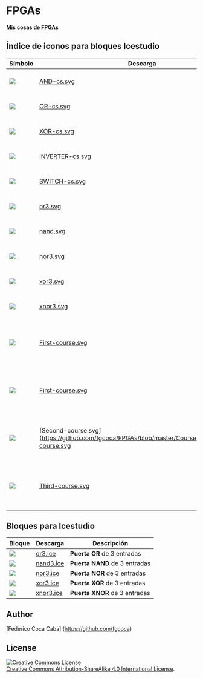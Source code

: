 # FPGAs
**Mis cosas de FPGAs**

## Índice de iconos para bloques Icestudio

| Símbolo | Descarga | Descripción |
|---------|----------|-------------|
| ![](https://github.com/fgcoca/FPGAs/blob/master/Circuit-scramble/AND-cs.svg?sanitize=true) |  [AND-cs.svg](https://github.com/fgcoca/FPGAs/blob/master/Circuit-scramble/AND-cs.svg) | **Puerta AND Circuit Scramble** |
| ![](https://github.com/fgcoca/FPGAs/blob/master/Circuit-scramble/OR-cs.svg?sanitize=true) |  [OR-cs.svg](https://github.com/fgcoca/FPGAs/blob/master/Circuit-scramble/OR-cs.svg) | **Puerta OR Circuit Scramble** |
| ![](https://github.com/fgcoca/FPGAs/blob/master/Circuit-scramble/XOR-cs.svg?sanitize=true) |  [XOR-cs.svg](https://github.com/fgcoca/FPGAs/blob/master/Circuit-scramble/XOR-cs.svg) | **Puerta XOR Circuit Scramble** |
| ![](https://github.com/fgcoca/FPGAs/blob/master/Circuit-scramble/INVERTER-cs.svg?sanitize=true) |  [INVERTER-cs.svg](https://github.com/fgcoca/FPGAs/blob/master/Circuit-scramble/INVERTER-cs.svg) | **INVERSOR Circuit Scramble** |
| ![](https://github.com/fgcoca/FPGAs/blob/master/Circuit-scramble/SWITCH-cs.svg?sanitize=true) |  [SWITCH-cs.svg](https://github.com/fgcoca/FPGAs/blob/master/Circuit-scramble/SWITCH-cs.svg) | **SWITCH Circuit Scramble** |
| ![](https://github.com/fgcoca/FPGAs/blob/master/Logic-Gates/iconos/or3.svg?sanitize=true) |  [or3.svg](https://github.com/fgcoca/FPGAs/blob/master/Logic-Gates/iconos/or3.svg) | **Puerta OR** de 3 entradas |
| ![](https://github.com/fgcoca/FPGAs/blob/master/Logic-Gates/iconos/nand3.svg?sanitize=true) |  [nand.svg](https://github.com/fgcoca/FPGAs/blob/master/Logic-Gates/iconos/nand3.svg) | **Puerta NAND** de 3 entradas |
| ![](https://github.com/fgcoca/FPGAs/blob/master/Logic-Gates/iconos/nor3.svg?sanitize=true) |  [nor3.svg](https://github.com/fgcoca/FPGAs/blob/master/Logic-Gates/iconos/nor3.svg) | **Puerta NOR** de 3 entradas |
| ![](https://github.com/fgcoca/FPGAs/blob/master/Logic-Gates/iconos/xor3.svg?sanitize=true) |  [xor3.svg](https://github.com/fgcoca/FPGAs/blob/master/Logic-Gates/iconos/xor3.svg) | **Puerta XOR** de 3 entradas |
| ![](https://github.com/fgcoca/FPGAs/blob/master/Logic-Gates/iconos/xnor3.svg?sanitize=true) |  [xnor3.svg](https://github.com/fgcoca/FPGAs/blob/master/Logic-Gates/iconos/xnor3.svg) | **Puerta XNOR** de 3 entradas |
| ![](https://github.com/fgcoca/FPGAs/blob/master/Courses/icons/First-course.svg?sanitize=true) |  [First-course.svg](https://github.com/fgcoca/FPGAs/blob/master/Courses/icons/First-course.svg) | Icono del **Primer curso** de la Academia Jedi de Hardware) |
| ![](https://github.com/fgcoca/FPGAs/blob/master/Courses/icons/Second-course.svg?sanitize=true) |  [First-course.svg](https://github.com/fgcoca/FPGAs/blob/master/Courses/icons/Second-course.svg) | Icono del **Segundo curso** de la Academia Jedi de Hardware) |
| ![](?sanitize=true) |  [Second-course.svg](https://github.com/fgcoca/FPGAs/blob/master/Courses/icons/Second-course.svg | Icono del **Segundo curso** de la Academia Jedi de Hardware) |
| ![](https://github.com/fgcoca/FPGAs/blob/master/Courses/icons/Third-course.svg?sanitize=true) |  [Third-course.svg](https://github.com/fgcoca/FPGAs/blob/master/Courses/icons/Third-course.svg) | Icono del **Tercer curso** de la Academia Jedi de Hardware) |

## Bloques para Icestudio

| Bloque | Descarga | Descripción |
|--------|----------|-------------|
| ![](https://github.com/fgcoca/FPGAs/blob/master/Logic-Gates/bloques/block-or3.svg?sanitize=true) | [or3.ice](https://github.com/fgcoca/FPGAs/blob/master/Logic-Gates/bloques/or3.ice) | **Puerta OR** de 3 entradas |
| ![](https://github.com/fgcoca/FPGAs/blob/master/Logic-Gates/bloques/block-nand3.svg?sanitize=true) | [nand3.ice](https://github.com/fgcoca/FPGAs/blob/master/Logic-Gates/bloques/nand3.ice) | **Puerta NAND** de 3 entradas |
| ![](https://github.com/fgcoca/FPGAs/blob/master/Logic-Gates/bloques/block-nor3.svg?sanitize=true) | [nor3.ice](https://github.com/fgcoca/FPGAs/blob/master/Logic-Gates/bloques/nor3.ice) | **Puerta NOR** de 3 entradas |
| ![](https://github.com/fgcoca/FPGAs/blob/master/Logic-Gates/bloques/block-xor3.svg?sanitize=true) | [xor3.ice](https://github.com/fgcoca/FPGAs/blob/master/Logic-Gates/bloques/xor3.ice) | **Puerta XOR** de 3 entradas |
| ![](https://github.com/fgcoca/FPGAs/blob/master/Logic-Gates/bloques/block-xnor3.svg?sanitize=true) | [xnor3.ice](https://github.com/fgcoca/FPGAs/blob/master/Logic-Gates/bloques/xnor3.ice) | **Puerta XNOR** de 3 entradas |

## **Author**

[Federico Coca Caba] (https://github.com/fgcoca)


## **License**
<a rel="license" href="http://creativecommons.org/licenses/by-sa/4.0/"><img alt="Creative Commons License" style="border-width:0" src="https://i.creativecommons.org/l/by-sa/4.0/88x31.png" /></a><br /> <a rel="license" href="http://creativecommons.org/licenses/by-sa/4.0/">Creative Commons Attribution-ShareAlike 4.0 International License</a>.


